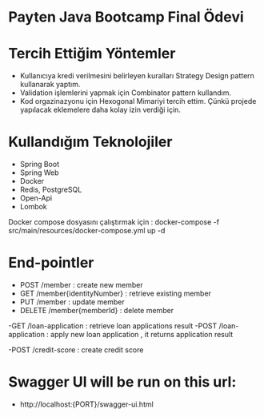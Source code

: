 # Payten Java Bootcamp Final Ödevi

# Tercih Ettiğim Yöntemler
- Kullanıcıya kredi verilmesini belirleyen kuralları Strategy Design pattern kullanarak yaptım.
- Validation işlemlerini yapmak için Combinator pattern kullandım.
- Kod orgazinazyonu için Hexogonal Mimariyi tercih ettim. Çünkü projede yapılacak eklemelere daha kolay izin verdiği için. 

# Kullandığım Teknolojiler 
- Spring Boot
- Spring Web
- Docker
- Redis, PostgreSQL
- Open-Api
- Lombok 

Docker compose dosyasını çalıştırmak için : 
 docker-compose -f src/main/resources/docker-compose.yml up -d

# End-pointler 

- POST /member                : create new member
- GET /member{identityNumber} : retrieve existing member
- PUT /member                 : update member
- DELETE /member{memberId}    : delete member

-GET /loan-application        : retrieve loan applications result
-POST /loan-application       : apply new loan application , it returns application result

-POST /credit-score           : create credit score 

# Swagger UI will be run on this url:
- http://localhost:{PORT}/swagger-ui.html


